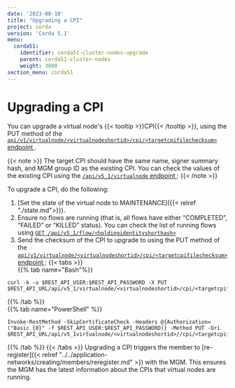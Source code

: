 ```yaml
---
date: '2023-08-10'
title: "Upgrading a CPI"
project: corda
version: 'Corda 5.1'
menu:
  corda51:
    identifier: corda51-cluster-nodes-upgrade
    parent: corda51-cluster-nodes
    weight: 3000
section_menu: corda51
---
```


# Upgrading a CPI

You can upgrade a virtual node's {{< tooltip >}}CPI{{< /tooltip >}}, using the PUT method of the <a href ="../../reference/rest-api/openapi.html#tag/Virtual-Node-API/operation/put_virtualnode__virtualnodeshortid__cpi__targetcpifilechecksum_">`api/v1/virtualnode/<virtualnodeshortid>/cpi/<targetcpifilechecksum>` endpoint </a>.

{{< note >}}
The target CPI should have the same name, signer summary hash, and MGM group ID as the existing CPI. You can check the values of the existing CPI using 
the <a href ="./retrieving.md">`/api/v5_1/virtualnode` endpoint </a>:
{{< /note >}}

To upgrade a CPI, do the following:

1. [Set the state of the virtual node to MAINTENANCE]({{< relref "./state.md">}}).
2. Ensure no flows are running (that is, all flows have either “COMPLETED”, “FAILED” or “KILLED” status). You can check the list of running flows using <a href ="../../reference/rest-api/openapi.html#tag/Flow-Management-API/operation/get_flow__holdingidentityshorthash_">`GET /api/v5_1/flow/<holdingidentityshorthash>` </a>
3. Send the checksum of the CPI to upgrade to using the PUT method of the <a href ="../../reference/rest-api/openapi.html#tag/Virtual-Node-API/operation/put_virtualnode__virtualnodeshortid__cpi__targetcpifilechecksum_">`api/v1/virtualnode/<virtualnodeshortid>/cpi/<targetcpifilechecksum>` endpoint </a>:
{{< tabs >}}   
{{% tab name="Bash"%}}
```shell
curl -k -u $REST_API_USER:$REST_API_PASSWORD -X PUT $REST_API_URL/api/v5_1/virtualnode/<virtualnodeshortid>/cpi/<targetcpifilechecksum>
```
{{% /tab %}}   
{{% tab name="PowerShell" %}}
```shell
Invoke-RestMethod -SkipCertificateCheck -Headers @{Authorization=("Basic {0}" -f $REST_API_USER:$REST_API_PASSWORD)} -Method PUT -Uri $REST_API_URL/api/v5_1virtualnode/<virtualnodeshortid>//cpi/<targetcpifilechecksum>
```
{{% /tab %}}
{{< /tabs >}}
   Upgrading a CPI triggers the member to [re-register]({< relref "../../application-networks/creating/members/reregister.md" >}) with the MGM. This ensures the MGM has the latest information about the CPIs that virtual nodes are running.
